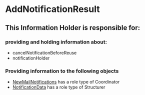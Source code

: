 # AddNotificationResult
## This Information Holder is responsible for:
### providing and holding information about: 
* cancelNotificationBeforeReuse
* notificationHolder
### Providing information to the following objects 
* [NewMailNotifications](../Coordinators/NewMailNotifications.md) has a role type of Coordinator
* [NotificationData](../Structurers/NotificationData.md) has a role type of Structurer
